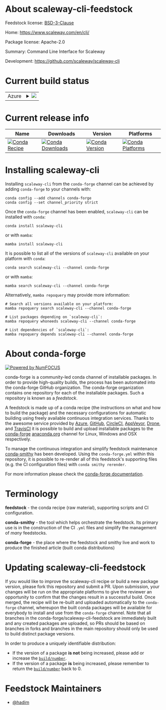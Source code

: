 About scaleway-cli-feedstock
============================

Feedstock license: [BSD-3-Clause](https://github.com/conda-forge/scaleway-cli-feedstock/blob/main/LICENSE.txt)

Home: https://www.scaleway.com/en/cli/

Package license: Apache-2.0

Summary: Command Line Interface for Scaleway

Development: https://github.com/scaleway/scaleway-cli

Current build status
====================


<table>
    
  <tr>
    <td>Azure</td>
    <td>
      <details>
        <summary>
          <a href="https://dev.azure.com/conda-forge/feedstock-builds/_build/latest?definitionId=24917&branchName=main">
            <img src="https://dev.azure.com/conda-forge/feedstock-builds/_apis/build/status/scaleway-cli-feedstock?branchName=main">
          </a>
        </summary>
        <table>
          <thead><tr><th>Variant</th><th>Status</th></tr></thead>
          <tbody><tr>
              <td>linux_64</td>
              <td>
                <a href="https://dev.azure.com/conda-forge/feedstock-builds/_build/latest?definitionId=24917&branchName=main">
                  <img src="https://dev.azure.com/conda-forge/feedstock-builds/_apis/build/status/scaleway-cli-feedstock?branchName=main&jobName=linux&configuration=linux%20linux_64_" alt="variant">
                </a>
              </td>
            </tr><tr>
              <td>linux_aarch64</td>
              <td>
                <a href="https://dev.azure.com/conda-forge/feedstock-builds/_build/latest?definitionId=24917&branchName=main">
                  <img src="https://dev.azure.com/conda-forge/feedstock-builds/_apis/build/status/scaleway-cli-feedstock?branchName=main&jobName=linux&configuration=linux%20linux_aarch64_" alt="variant">
                </a>
              </td>
            </tr><tr>
              <td>linux_ppc64le</td>
              <td>
                <a href="https://dev.azure.com/conda-forge/feedstock-builds/_build/latest?definitionId=24917&branchName=main">
                  <img src="https://dev.azure.com/conda-forge/feedstock-builds/_apis/build/status/scaleway-cli-feedstock?branchName=main&jobName=linux&configuration=linux%20linux_ppc64le_" alt="variant">
                </a>
              </td>
            </tr><tr>
              <td>osx_64</td>
              <td>
                <a href="https://dev.azure.com/conda-forge/feedstock-builds/_build/latest?definitionId=24917&branchName=main">
                  <img src="https://dev.azure.com/conda-forge/feedstock-builds/_apis/build/status/scaleway-cli-feedstock?branchName=main&jobName=osx&configuration=osx%20osx_64_" alt="variant">
                </a>
              </td>
            </tr><tr>
              <td>osx_arm64</td>
              <td>
                <a href="https://dev.azure.com/conda-forge/feedstock-builds/_build/latest?definitionId=24917&branchName=main">
                  <img src="https://dev.azure.com/conda-forge/feedstock-builds/_apis/build/status/scaleway-cli-feedstock?branchName=main&jobName=osx&configuration=osx%20osx_arm64_" alt="variant">
                </a>
              </td>
            </tr>
          </tbody>
        </table>
      </details>
    </td>
  </tr>
</table>

Current release info
====================

| Name | Downloads | Version | Platforms |
| --- | --- | --- | --- |
| [![Conda Recipe](https://img.shields.io/badge/recipe-scaleway--cli-green.svg)](https://anaconda.org/conda-forge/scaleway-cli) | [![Conda Downloads](https://img.shields.io/conda/dn/conda-forge/scaleway-cli.svg)](https://anaconda.org/conda-forge/scaleway-cli) | [![Conda Version](https://img.shields.io/conda/vn/conda-forge/scaleway-cli.svg)](https://anaconda.org/conda-forge/scaleway-cli) | [![Conda Platforms](https://img.shields.io/conda/pn/conda-forge/scaleway-cli.svg)](https://anaconda.org/conda-forge/scaleway-cli) |

Installing scaleway-cli
=======================

Installing `scaleway-cli` from the `conda-forge` channel can be achieved by adding `conda-forge` to your channels with:

```
conda config --add channels conda-forge
conda config --set channel_priority strict
```

Once the `conda-forge` channel has been enabled, `scaleway-cli` can be installed with `conda`:

```
conda install scaleway-cli
```

or with `mamba`:

```
mamba install scaleway-cli
```

It is possible to list all of the versions of `scaleway-cli` available on your platform with `conda`:

```
conda search scaleway-cli --channel conda-forge
```

or with `mamba`:

```
mamba search scaleway-cli --channel conda-forge
```

Alternatively, `mamba repoquery` may provide more information:

```
# Search all versions available on your platform:
mamba repoquery search scaleway-cli --channel conda-forge

# List packages depending on `scaleway-cli`:
mamba repoquery whoneeds scaleway-cli --channel conda-forge

# List dependencies of `scaleway-cli`:
mamba repoquery depends scaleway-cli --channel conda-forge
```


About conda-forge
=================

[![Powered by
NumFOCUS](https://img.shields.io/badge/powered%20by-NumFOCUS-orange.svg?style=flat&colorA=E1523D&colorB=007D8A)](https://numfocus.org)

conda-forge is a community-led conda channel of installable packages.
In order to provide high-quality builds, the process has been automated into the
conda-forge GitHub organization. The conda-forge organization contains one repository
for each of the installable packages. Such a repository is known as a *feedstock*.

A feedstock is made up of a conda recipe (the instructions on what and how to build
the package) and the necessary configurations for automatic building using freely
available continuous integration services. Thanks to the awesome service provided by
[Azure](https://azure.microsoft.com/en-us/services/devops/), [GitHub](https://github.com/),
[CircleCI](https://circleci.com/), [AppVeyor](https://www.appveyor.com/),
[Drone](https://cloud.drone.io/welcome), and [TravisCI](https://travis-ci.com/)
it is possible to build and upload installable packages to the
[conda-forge](https://anaconda.org/conda-forge) [anaconda.org](https://anaconda.org/)
channel for Linux, Windows and OSX respectively.

To manage the continuous integration and simplify feedstock maintenance
[conda-smithy](https://github.com/conda-forge/conda-smithy) has been developed.
Using the ``conda-forge.yml`` within this repository, it is possible to re-render all of
this feedstock's supporting files (e.g. the CI configuration files) with ``conda smithy rerender``.

For more information please check the [conda-forge documentation](https://conda-forge.org/docs/).

Terminology
===========

**feedstock** - the conda recipe (raw material), supporting scripts and CI configuration.

**conda-smithy** - the tool which helps orchestrate the feedstock.
                   Its primary use is in the construction of the CI ``.yml`` files
                   and simplify the management of *many* feedstocks.

**conda-forge** - the place where the feedstock and smithy live and work to
                  produce the finished article (built conda distributions)


Updating scaleway-cli-feedstock
===============================

If you would like to improve the scaleway-cli recipe or build a new
package version, please fork this repository and submit a PR. Upon submission,
your changes will be run on the appropriate platforms to give the reviewer an
opportunity to confirm that the changes result in a successful build. Once
merged, the recipe will be re-built and uploaded automatically to the
`conda-forge` channel, whereupon the built conda packages will be available for
everybody to install and use from the `conda-forge` channel.
Note that all branches in the conda-forge/scaleway-cli-feedstock are
immediately built and any created packages are uploaded, so PRs should be based
on branches in forks and branches in the main repository should only be used to
build distinct package versions.

In order to produce a uniquely identifiable distribution:
 * If the version of a package **is not** being increased, please add or increase
   the [``build/number``](https://docs.conda.io/projects/conda-build/en/latest/resources/define-metadata.html#build-number-and-string).
 * If the version of a package **is** being increased, please remember to return
   the [``build/number``](https://docs.conda.io/projects/conda-build/en/latest/resources/define-metadata.html#build-number-and-string)
   back to 0.

Feedstock Maintainers
=====================

* [@hadim](https://github.com/hadim/)


<!-- dummy commit to enable rerendering -->

